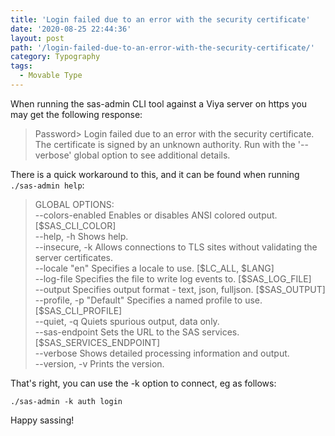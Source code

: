 ```yaml
---
title: 'Login failed due to an error with the security certificate'
date: '2020-08-25 22:44:36'
layout: post
path: '/login-failed-due-to-an-error-with-the-security-certificate/'
category: Typography
tags:
  - Movable Type
---
```


<!-- wp:paragraph -->
<p>When running the sas-admin CLI tool against a Viya server on https you may get the following response:</p>
<!-- /wp:paragraph -->

<!-- wp:quote -->
<blockquote class="wp-block-quote"><p>Password&gt; Login failed due to an error with the security certificate. The certificate is signed by an unknown authority. Run with the '--verbose' global option to see additional details.</p></blockquote>
<!-- /wp:quote -->

<!-- wp:paragraph -->
<p>There is a quick workaround to this, and it can be found when running <code>./sas-admin help</code>:</p>
<!-- /wp:paragraph -->

<!-- wp:quote {"className":"code"} -->
<blockquote class="wp-block-quote code"><p>GLOBAL OPTIONS:<br>    --colors-enabled        Enables or disables ANSI colored output. [$SAS_CLI_COLOR]<br>    --help, -h            Shows help.<br>    --insecure, -k        Allows connections to TLS sites without validating the server certificates.<br>    --locale "en"        Specifies a locale to use. [$LC_ALL, $LANG]<br>    --log-file             Specifies the file to write log events to. [$SAS_LOG_FILE]<br>    --output             Specifies output format - text, json, fulljson. [$SAS_OUTPUT]<br>    --profile, -p "Default"    Specifies a named profile to use. [$SAS_CLI_PROFILE]<br>    --quiet, -q            Quiets spurious output, data only.<br>    --sas-endpoint         Sets the URL to the SAS services. [$SAS_SERVICES_ENDPOINT]<br>    --verbose            Shows detailed processing information and output.<br>    --version, -v        Prints the version.</p></blockquote>
<!-- /wp:quote -->

<!-- wp:paragraph -->
<p>That's right, you can use the -k option to connect, eg as follows:</p>
<!-- /wp:paragraph -->

<!-- wp:paragraph -->
<p><code>./sas-admin -k auth login</code></p>
<!-- /wp:paragraph -->

<!-- wp:paragraph -->
<p>Happy sassing!</p>
<!-- /wp:paragraph -->
